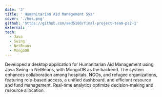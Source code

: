 ```yaml
---
date: '3'
title: ' Humanitarian Aid Management Sys'
cover: './hms.png'
github: 'https://github.com/aed5100/final-project-team-ps2-1'
external: ''
tech:
  - Java
  - Swing
  - NetBeans
  - MongoDB
---
```


Developed a desktop application for Humanitarian Aid Management using Java Swing in NetBeans, with MongoDB as the backend. The system enhances collaboration among hospitals, NGOs, and refugee organizations, featuring role-based access, a unified dashboard, and efficient resource and fund management. Real-time analytics optimize decision-making and resource allocation.